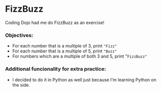 # FizzBuzz
Coding Dojo had me do FizzBuzz as an exercise! 
### Objectives:
* For each number that is a multiple of 3, print `"Fizz"`
* For each number that is a multiple of 5, print `"Buzz"`
* For numbers which are a multiple of both 3 and 5, print "`FizzBuzz"`
### Additional funcionality for extra practice:
* I decided to do it in Python as well just because I'm learning Python on the side.